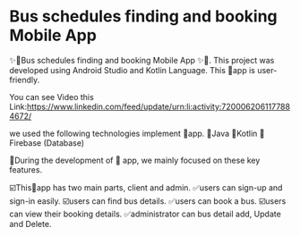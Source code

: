 # Bus schedules finding and booking Mobile App

✨💎Bus schedules finding and booking Mobile App ✨💎. This project was developed using Android Studio and Kotlin Language. This 📱app is user-friendly. 

You can see Video this Link:https://www.linkedin.com/feed/update/urn:li:activity:7200062061177884672/

we used the following technologies implement 📱app.
 🛑Java
 🛑Kotlin
 🛑Firebase (Database)

🚀During the development of 📱 app, we mainly focused on these key features.

☑️This📱app has two main parts, client and admin.
✅users can sign-up and sign-in easily.
☑️users can find bus details.
✅users can book a bus.
☑️users can view their booking details.
✅administrator can bus detail add, Update and Delete.
